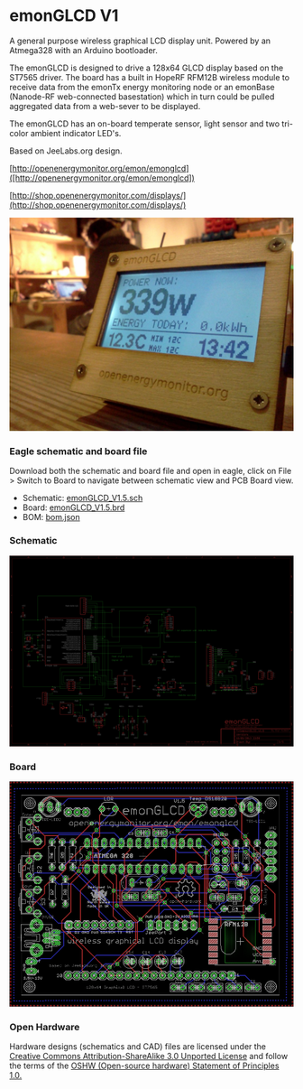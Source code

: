 # emonGLCD V1


A general purpose wireless graphical LCD display unit. Powered by an Atmega328 with an Arduino bootloader.

The emonGLCD is designed to drive a 128x64 GLCD display based on the ST7565 driver. The board has a built in HopeRF RFM12B wireless module to receive data from the emonTx energy monitoring node or an emonBase (Nanode-RF web-connected basestation) which in turn could be pulled aggregated data from a web-sever to be displayed.

The emonGLCD has an on-board temperate sensor, light sensor and two tri-color ambient indicator LED's.

Based on JeeLabs.org design.


[http://openenergymonitor.org/emon/emonglcd]([http://openenergymonitor.org/emon/emonglcd])


[http://shop.openenergymonitor.com/displays/](http://shop.openenergymonitor.com/displays/)


![photo.jpg](photo.jpg)

### Eagle schematic and board file

Download both the schematic and board file and open in eagle, click on File > Switch to Board to navigate between schematic view and PCB Board view.

- Schematic: [emonGLCD_V1.5.sch](emonGLCD_V1.5.sch)
- Board: [emonGLCD_V1.5.brd](emonGLCD_V1.5.brd)
- BOM: [bom.json](bom.json)


### Schematic

![schematic.png](schematic.png)



### Board

![board.png](board.png)



### Open Hardware

Hardware designs (schematics and CAD) files are licensed under the [Creative Commons Attribution-ShareAlike 3.0 Unported License](http://creativecommons.org/licenses/by-sa/3.0/) and follow the terms of the [OSHW (Open-source hardware) Statement of Principles 1.0.](http://freedomdefined.org/OSHW)
